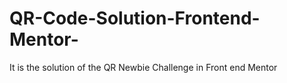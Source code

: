# QR-Code-Solution-Frontend-Mentor-
It is the solution of the QR Newbie Challenge in Front end Mentor
